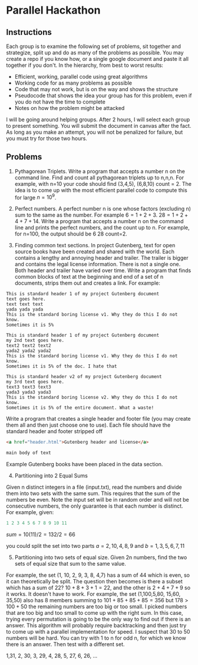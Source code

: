 # Parallel Hackathon

## Instructions

Each group is to examine the following set of problems, sit together and strategize, split up and do as many of the problems as possible. You may create a repo if you know how, or a single google document and paste it all together if you don't. In the hierarchy, from best to worst results:

* Efficient, working, parallel code using great algorithms
* Working code for as many problems as possible
* Code that may not work, but is on the way and shows the structure
* Pseudocode that shows the idea your group has for this problem, even if you do not have the time to complete
* Notes on how the problem might be attacked

I will be going around helping groups. After 2 hours, I will select
each group to present something. You will submit the document in
canvas after the fact. As long as you make an attempt, you will not be
penalized for failure, but you must try for those two hours.

## Problems

1. Pythagorean Triplets. Write a program that accepts a number n on the command line. Find and count all pythagorean triplets up to n,n,n. For example, with n=10 your code should find (3,4,5), (6,8,10) count = 2. The idea is to come up with the most efficient parallel code to compute this for large $n=10^9$.

2. Perfect numbers. A perfect number n is one whose factors (excluding n) sum to the same as the number. For example $6 = 1 + 2 + 3$. $28 = 1 + 2 + 4 + 7 + 14$. Write a program that accepts a number n on the command line and prints the perfect numbers, and the count up to n. For example, for n=100, the output should be 6 28 count=2.

3. Finding common text sections. In project Gutenberg, text for open source books have been created and shared with the world. Each contains a lengthy and annoying header and trailer. The trailer is bigger and contains the legal license information. There is not a single one. Both header and trailer have varied over time. Write a program that finds common blocks of text at the beginning and end of a set of n documents, strips them out and creates a link. For example:

```text
This is standard header 1 of my project Gutenberg document
text goes here.
text text text
yada yada yada
This is the standard boring license v1. Why they do this I do not know.
Sometimes it is 5%
```

```text
This is standard header 1 of my project Gutenberg document
my 2nd text goes here.
text2 text2 text2
yada2 yada2 yada2
This is the standard boring license v1. Why they do this I do not know.
Sometimes it is 5% of the doc. I hate that
```

```text
This is standard header v2 of my project Gutenberg document
my 3rd text goes here.
text3 text3 text3
yada3 yada3 yada3
This is the standard boring license v2. Why they do this I do not know.
Sometimes it is 5% of the entire document. What a waste!
```

Write a program that creates a single header and footer file (you may create them all and then just choose one to use). Each file should have the standard header and footer stripped off

```html
<a href="header.html">Gutenberg header and license</a>

main body of text
```

Example Gutenberg books have been placed in the data section.


4. Partitioning into 2 Equal Sums

Given n distinct integers in a file (input.txt), read the numbers and divide them into two sets with the same sum. This requires that the sum of the numbers be even. Note the input set will be in random order and will not be consecutive numbers, the only guarantee is that each number is distinct. For example, given:

```cpp
1 2 3 4 5 6 7 8 9 10 11 
```
$sum=10(11)/2 = 132/2= 66$

you could split the set into two parts $a=2,10,4,8,9$ and $b=1,3,5,6,7,11$

5. Partitioning into two sets of equal size.
Given 2n numbers, find the two sets of equal size that sum to the same value.

For example, the set (1, 10, 2, 9, 3, 8, 4,7) has a sum of 44 which is even, so it can theoretically be split. The question then becomes is there a subset which has a sum of 22? $10 + 8 + 3 + 1 = 22$, and the other is $2 + 4 + 7 + 9$ so it works. It doesn't have to work. For example, the set (1,100,5,80, 15,60, 35,50) also has 8 members summing to $101+85+85+85=356$ but $178>100+50$ the remaining numbers are too big or too small. I picked numbers that are too big and too small to come up with the right sum. In this case, trying every permutation is going to be the only way to find out if there is an answer.
This algorithm will probably require backtracking and then just try to come up with a parallel implementation for speed. I suspect that 30 to 50 numbers will be hard. You can try with 1 to n for odd n, for which we know there is an answer. Then test with a different set.

1,31, 2, 30, 3, 29, 4, 28, 5, 27, 6, 26, ...